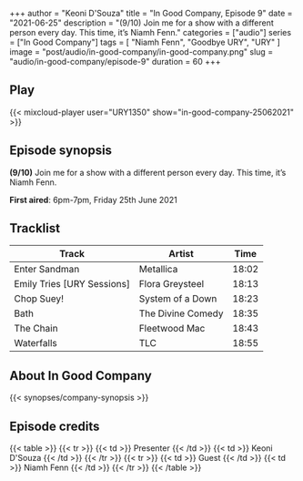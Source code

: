 +++
author = "Keoni D'Souza"
title = "In Good Company, Episode 9"
date = "2021-06-25"
description = "(9/10) Join me for a show with a different person every day. This time, it’s Niamh Fenn."
categories = ["audio"]
series = ["In Good Company"]
tags = [
    "Niamh Fenn",
    "Goodbye URY",
    "URY"
]
image = "post/audio/in-good-company/in-good-company.png"
slug = "audio/in-good-company/episode-9"
duration = 60
+++

## Play

{{< mixcloud-player user="URY1350" show="in-good-company-25062021" >}}

## Episode synopsis

**(9/10)** Join me for a show with a different person every day. This time, it’s Niamh Fenn.

**First aired**: 6pm-7pm, Friday 25th June 2021

## Tracklist

| Track                      | Artist            | Time  |
|----------------------------|-------------------|-------|
| Enter Sandman              | Metallica         | 18:02 |
| Emily Tries [URY Sessions] | Flora Greysteel   | 18:13 |
| Chop Suey!                 | System of a Down  | 18:23 |
| Bath                       | The Divine Comedy | 18:35 |
| The Chain                  | Fleetwood Mac     | 18:43 |
| Waterfalls                 | TLC               | 18:55 |

## About In Good Company

{{< synopses/company-synopsis >}}

## Episode credits

{{< table >}}
    {{< tr >}}
        {{< td >}}
            Presenter
        {{< /td >}}
        {{< td >}}
            Keoni D'Souza
        {{< /td >}}
    {{< /tr >}}
    {{< tr >}}
        {{< td >}}
            Guest
        {{< /td >}}
        {{< td >}}
            Niamh Fenn
        {{< /td >}}
    {{< /tr >}}
{{< /table >}}